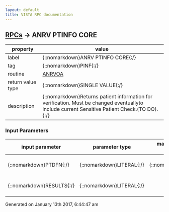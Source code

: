 ```yaml
---
layout: default
title: VISTA RPC documentation
---
```




## [RPCs](TableOfContent.md) &#8594; ANRV PTINFO CORE 

 property | value 
--- | --- 
 label | {::nomarkdown}ANRV PTINFO CORE{:/}
 tag | {::nomarkdown}PINF{:/}
 routine | [ANRVOA](http://code.osehra.org/dox/Routine_ANRVOA_source.html)
 return value type | {::nomarkdown}SINGLE VALUE{:/}
 description | {::nomarkdown}Returns patient information for verification.  Must be changed eventuallyto include current Sensitive Patient Check.(TO DO).{:/}

### Input Parameters

| input parameter | parameter type | maximum data length | required | description | 
| --- | --- | --- | --- | --- | 
| {::nomarkdown}PTDFN{:/} | {::nomarkdown}LITERAL{:/} | {::nomarkdown}40{:/} | {::nomarkdown}true{:/} | {::nomarkdown}Patients Internal entry number.{:/} | 
| {::nomarkdown}RESULTS{:/} | {::nomarkdown}LITERAL{:/} |  | {::nomarkdown}true{:/} | {::nomarkdown}Bolus of patient information.{:/} | 




 Generated on January 13th 2017, 6:44:47 am